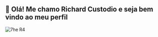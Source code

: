 ## 👋 Olá! Me chamo Richard Custodio e seja bem vindo ao meu perfil

![7he R4](https://github.com/richardcustodio/richardcustodio/assets/143043944/e9654e75-31a8-4959-b28a-f3482b239110)

